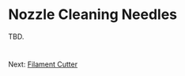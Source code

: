 # Nozzle Cleaning Needles
TBD.

#
Next: [Filament Cutter](https://github.com/500Foods/WelcomeToTroodon/blob/main/docs/level_1/filament_cutter.md)
